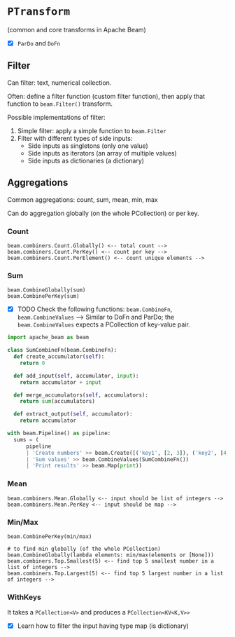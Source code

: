 # `PTransform`

(common and core transforms in Apache Beam)

- [x] `ParDo` and `DoFn`

## Filter

Can filter: text, numerical collection.

Often: define a filter function (custom filter function), then apply that function to `beam.Filter()` transform.

Possible implementations of filter:

1. Simple filter: apply a simple function to `beam.Filter`
2. Filter with different types of side inputs:
    + Side inputs as singletons (only one value)
    + Side inputs as iterators (an array of multiple values)
    + Side inputs as dictionaries (a dictionary)

## Aggregations

Common aggregations: count, sum, mean, min, max

Can do aggregation globally (on the whole PCollection) or per key.

### Count

```
beam.combiners.Count.Globally() <-- total count -->
beam.combiners.Count.PerKey() <-- count per key -->
beam.combiners.Count.PerElement() <-- count unique elements -->
```

### Sum

```
beam.CombineGlobally(sum)
beam.CombinePerKey(sum)
```

- [x] TODO Check the following functions: `beam.CombineFn`, `beam.CombineValues` --> Similar to DoFn and ParDo; the `beam.CombineValues` expects a PCollection of key-value pair.

```python
import apache_beam as beam

class SumCombineFn(beam.CombineFn):
  def create_accumulator(self):
    return 0

  def add_input(self, accumulator, input):
    return accumulator + input

  def merge_accumulators(self, accumulators):
    return sum(accumulators)

  def extract_output(self, accumulator):
    return accumulator

with beam.Pipeline() as pipeline:
  sums = (
      pipeline
      | 'Create numbers' >> beam.Create([('key1', [2, 3]), ('key2', [4, 5])])
      | 'Sum values' >> beam.CombineValues(SumCombineFn())
      | 'Print results' >> beam.Map(print))
```


### Mean

```
beam.combiners.Mean.Globally <-- input should be list of integers -->
beam.combiners.Mean.PerKey <-- input should be map -->
```

### Min/Max

```
beam.CombinePerKey(min/max)

# to find min globally (of the whole PCollection)
beam.CombineGlobally(lambda elements: min/max(elements or [None]))
beam.combiners.Top.Smallest(5) <-- find top 5 smallest number in a list of integers -->
beam.combiners.Top.Largest(5) <-- find top 5 largest number in a list of integers -->
```

### WithKeys

It takes a `PCollection<V>` and produces a `PCollection<KV<K,V>>`

- [x] Learn how to filter the input having type map (is dictionary)